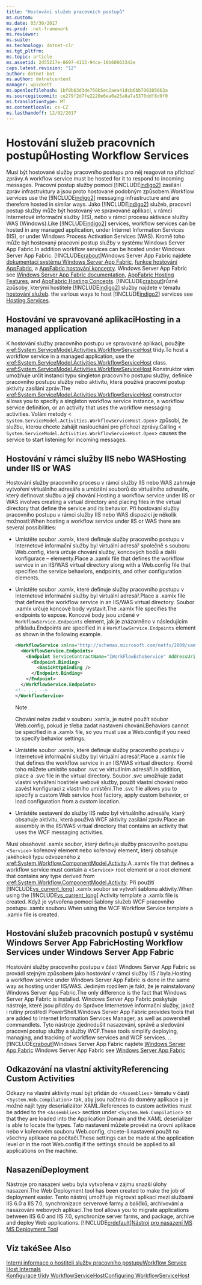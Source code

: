 ```yaml
---
title: "Hostování služeb pracovních postupů"
ms.custom: 
ms.date: 03/30/2017
ms.prod: .net-framework
ms.reviewer: 
ms.suite: 
ms.technology: dotnet-clr
ms.tgt_pltfrm: 
ms.topic: article
ms.assetid: 2d55217e-8697-4113-94ce-10b60863342e
caps.latest.revision: "12"
author: dotnet-bot
ms.author: dotnetcontent
manager: wpickett
ms.openlocfilehash: 1bf0b63d3de750b5ec2aea41dcb6bb700385663a
ms.sourcegitcommit: ce279f2d7fe2220e6ea0a25a8a7a5370ddf8d9f0
ms.translationtype: MT
ms.contentlocale: cs-CZ
ms.lasthandoff: 12/02/2017
---
```

# <a name="hosting-workflow-services"></a><span data-ttu-id="50a7f-102">Hostování služeb pracovních postupů</span><span class="sxs-lookup"><span data-stu-id="50a7f-102">Hosting Workflow Services</span></span>
<span data-ttu-id="50a7f-103">Musí být hostované služby pracovního postupu pro něj reagovat na příchozí zprávy.</span><span class="sxs-lookup"><span data-stu-id="50a7f-103">A workflow service must be hosted for it to respond to incoming messages.</span></span> <span data-ttu-id="50a7f-104">Pracovní postup služby pomocí [!INCLUDE[indigo2](../../../../includes/indigo2-md.md)] zasílání zpráv infrastruktury a jsou proto hostované podobným způsobem.</span><span class="sxs-lookup"><span data-stu-id="50a7f-104">Workflow services use the [!INCLUDE[indigo2](../../../../includes/indigo2-md.md)] messaging infrastructure and are therefore hosted in similar ways.</span></span> <span data-ttu-id="50a7f-105">Jako [!INCLUDE[indigo2](../../../../includes/indigo2-md.md)] služeb, pracovní postup služby může být hostovaný ve spravované aplikaci, v rámci Internetové informační služby (IIS), nebo v rámci procesu aktivace služby WAS (Windows).</span><span class="sxs-lookup"><span data-stu-id="50a7f-105">Like [!INCLUDE[indigo2](../../../../includes/indigo2-md.md)] services, workflow services can be hosted in any managed application, under Internet Information Services (IIS), or under Windows Process Activation Services (WAS).</span></span> <span data-ttu-id="50a7f-106">Kromě toho může být hostovaný pracovní postup služby v systému Windows Server App Fabric.</span><span class="sxs-lookup"><span data-stu-id="50a7f-106">In addition workflow services can be hosted under Windows Server App Fabric.</span></span> [!INCLUDE[crabout](../../../../includes/crabout-md.md)]<span data-ttu-id="50a7f-107">Windows Server App Fabric najdete [dokumentaci systému Windows Server App Fabric](http://go.microsoft.com/fwlink/?LinkId=193037), [funkce hostování AppFabric](http://go.microsoft.com/fwlink/?LinkId=196494), a [AppFabric hostování koncepty](http://go.microsoft.com/fwlink/?LinkId=196495).</span><span class="sxs-lookup"><span data-stu-id="50a7f-107"> Windows Server App Fabric see [Windows Server App Fabric documentation](http://go.microsoft.com/fwlink/?LinkId=193037), [AppFabric Hosting Features](http://go.microsoft.com/fwlink/?LinkId=196494), and [AppFabric Hosting Concepts](http://go.microsoft.com/fwlink/?LinkId=196495).</span></span> [!INCLUDE[crabout](../../../../includes/crabout-md.md)]<span data-ttu-id="50a7f-108">různé způsoby, kterými hostitele [!INCLUDE[indigo2](../../../../includes/indigo2-md.md)] služby najdete v tématu [hostování služeb](../../../../docs/framework/wcf/hosting-services.md).</span><span class="sxs-lookup"><span data-stu-id="50a7f-108"> the various ways to host [!INCLUDE[indigo2](../../../../includes/indigo2-md.md)] services see [Hosting Services](../../../../docs/framework/wcf/hosting-services.md).</span></span>  
  
## <a name="hosting-in-a-managed-application"></a><span data-ttu-id="50a7f-109">Hostování ve spravované aplikaci</span><span class="sxs-lookup"><span data-stu-id="50a7f-109">Hosting in a managed application</span></span>  
 <span data-ttu-id="50a7f-110">K hostování služby pracovního postupu ve spravované aplikaci, použijte <xref:System.ServiceModel.Activities.WorkflowServiceHost> třídy.</span><span class="sxs-lookup"><span data-stu-id="50a7f-110">To host a workflow service in a managed application, use the <xref:System.ServiceModel.Activities.WorkflowServiceHost> class.</span></span> <span data-ttu-id="50a7f-111"><xref:System.ServiceModel.Activities.WorkflowServiceHost> Konstruktor vám umožňuje určit instanci typu singleton pracovního postupu služby, definice pracovního postupu služby nebo aktivitu, která používá pracovní postup aktivity zasílání zpráv.</span><span class="sxs-lookup"><span data-stu-id="50a7f-111">The <xref:System.ServiceModel.Activities.WorkflowServiceHost> constructor allows you to specify a singleton workflow service instance, a workflow service definition, or an activity that uses the workflow messaging activities.</span></span> <span data-ttu-id="50a7f-112">Volání metody <<!--zz xref:System.ServiceModel.Activities.WorkflowServiceHost.Open%2A--> `System.ServiceModel.Activities.WorkflowServiceHost.Open`> způsobí, že službu, kterou chcete zahájit naslouchání pro příchozí zprávy.</span><span class="sxs-lookup"><span data-stu-id="50a7f-112">Calling <<!--zz xref:System.ServiceModel.Activities.WorkflowServiceHost.Open%2A--> `System.ServiceModel.Activities.WorkflowServiceHost.Open`> causes the service to start listening for incoming messages.</span></span>  
  
## <a name="hosting-under-iis-or-was"></a><span data-ttu-id="50a7f-113">Hostování v rámci služby IIS nebo WAS</span><span class="sxs-lookup"><span data-stu-id="50a7f-113">Hosting under IIS or WAS</span></span>  
 <span data-ttu-id="50a7f-114">Hostování služby pracovního procesu v rámci služby IIS nebo WAS zahrnuje vytvoření virtuálního adresáře a umístění souborů do virtuálního adresáře, který definovat službu a její chování.</span><span class="sxs-lookup"><span data-stu-id="50a7f-114">Hosting a workflow service under IIS or WAS involves creating a virtual directory and placing files in the virtual directory that define the service and its behavior.</span></span> <span data-ttu-id="50a7f-115">Při hostování služby pracovního postupu v rámci služby IIS nebo WAS dispozici je několik možností:</span><span class="sxs-lookup"><span data-stu-id="50a7f-115">When hosting a workflow service under IIS or WAS there are several possibilities:</span></span>  
  
-   <span data-ttu-id="50a7f-116">Umístěte soubor .xamlx, které definuje služby pracovního postupu v Internetové informační služby byl virtuální adresář společně s souboru Web.config, která určuje chování služby, koncových bodů a další konfigurace – elementy.</span><span class="sxs-lookup"><span data-stu-id="50a7f-116">Place a .xamlx file that defines the workflow service in an IIS/WAS virtual directory along with a Web.config file that specifies the service behaviors, endpoints, and other configuration elements.</span></span>  
  
-   <span data-ttu-id="50a7f-117">Umístěte soubor .xamlx, které definuje služby pracovního postupu v Internetové informační služby byl virtuální adresář.</span><span class="sxs-lookup"><span data-stu-id="50a7f-117">Place a .xamlx file that defines the workflow service in an IIS/WAS virtual directory.</span></span> <span data-ttu-id="50a7f-118">Soubor .xamlx určuje koncové body vystavit.</span><span class="sxs-lookup"><span data-stu-id="50a7f-118">The .xamlx file specifies the endpoints to expose.</span></span> <span data-ttu-id="50a7f-119">Koncové body jsou určené v `WorkflowService.Endpoints` element, jak je znázorněno v následujícím příkladu.</span><span class="sxs-lookup"><span data-stu-id="50a7f-119">Endpoints are specified in a `WorkflowService.Endpoints` element as shown in the following example.</span></span>  
  
    ```xml  
    <WorkflowService xmlns="http://schemas.microsoft.com/netfx/2009/xaml/servicemodel"  xmlns:p1="http://schemas.microsoft.com/netfx/2009/xaml/activities" xmlns:sad="clr-namespace:System.Activities.Debugger;assembly=System.Activities" xmlns:x="http://schemas.microsoft.com/winfx/2006/xaml">  
      <WorkflowService.Endpoints>  
        <Endpoint ServiceContractName="IWorkFlowEchoService" AddressUri="">  
          <Endpoint.Binding>  
            <BasicHttpBinding />  
          </Endpoint.Binding>  
        </Endpoint>  
      </WorkflowService.Endpoints>  
    <!-- ... -->  
    </WorkflowService>  
    ```  
  
    > [!NOTE]
    >  <span data-ttu-id="50a7f-120">Chování nelze zadat v souboru .xamlx, je nutné použít soubor Web.config, pokud je třeba zadat nastavení chování.</span><span class="sxs-lookup"><span data-stu-id="50a7f-120">Behaviors cannot be specified in a .xamlx file, so you must use a Web.config if you need to specify behavior settings.</span></span>  
  
-   <span data-ttu-id="50a7f-121">Umístěte soubor .xamlx, které definuje služby pracovního postupu v Internetové informační služby byl virtuální adresář.</span><span class="sxs-lookup"><span data-stu-id="50a7f-121">Place a .xamlx file that defines the workflow service in an IIS/WAS virtual directory.</span></span> <span data-ttu-id="50a7f-122">Kromě toho můžete umístíte soubor .svc ve virtuálním adresáři.</span><span class="sxs-lookup"><span data-stu-id="50a7f-122">In addition, place a .svc file in the virtual directory.</span></span> <span data-ttu-id="50a7f-123">Soubor .svc umožňuje zadat vlastní vytváření hostitele webové služby, použít vlastní chování nebo zavést konfiguraci z vlastního umístění.</span><span class="sxs-lookup"><span data-stu-id="50a7f-123">The .svc file allows you to specify a custom Web service host factory, apply custom behavior, or load configuration from a custom location.</span></span>  
  
-   <span data-ttu-id="50a7f-124">Umístěte sestavení do služby IIS nebo byl virtuálního adresáře, který obsahuje aktivitu, která používá WCF aktivity zasílání zpráv.</span><span class="sxs-lookup"><span data-stu-id="50a7f-124">Place an assembly in the IIS/WAS virtual directory that contains an activity that uses the WCF messaging activities.</span></span>  
  
 <span data-ttu-id="50a7f-125">Musí obsahovat .xamlx soubor, který definuje služby pracovního postupu <`Service`> kořenový element nebo kořenový element, který obsahuje jakéhokoli typu odvozeného z <xref:System.Workflow.ComponentModel.Activity>.</span><span class="sxs-lookup"><span data-stu-id="50a7f-125">A .xamlx file that defines a workflow service must contain a <`Service`> root element or a root element that contains any type derived from <xref:System.Workflow.ComponentModel.Activity>.</span></span> <span data-ttu-id="50a7f-126">Při použití [!INCLUDE[vs_current_long](../../../../includes/vs-current-long-md.md)] .xamlx soubor se vytvoří šablonu aktivity.</span><span class="sxs-lookup"><span data-stu-id="50a7f-126">When using the [!INCLUDE[vs_current_long](../../../../includes/vs-current-long-md.md)] Activity template a .xamlx file is created.</span></span> <span data-ttu-id="50a7f-127">Když je vytvořena pomocí šablony služeb WCF pracovního postupu .xamlx souboru.</span><span class="sxs-lookup"><span data-stu-id="50a7f-127">When using the WCF Workflow Service template a .xamlx file is created.</span></span>  
  
## <a name="hosting-workflow-services-under-windows-server-app-fabric"></a><span data-ttu-id="50a7f-128">Hostování služeb pracovních postupů v systému Windows Server App Fabric</span><span class="sxs-lookup"><span data-stu-id="50a7f-128">Hosting Workflow Services under Windows Server App Fabric</span></span>  
 <span data-ttu-id="50a7f-129">Hostování služby pracovního postupu v části Windows Server App Fabric se provádí stejným způsobem jako hostování v rámci služby IIS / byla.</span><span class="sxs-lookup"><span data-stu-id="50a7f-129">Hosting a workflow service under Windows Server App Fabric is done in the same way as hosting under IIS/WAS.</span></span> <span data-ttu-id="50a7f-130">Jediným rozdílem je fakt, že je nainstalovaný Windows Server App Fabric.</span><span class="sxs-lookup"><span data-stu-id="50a7f-130">The only difference is the fact that Windows Server App Fabric is installed.</span></span> <span data-ttu-id="50a7f-131">Windows Server App Fabric poskytuje nástroje, které jsou přidány do Správce Internetové informační služby, jakož i rutiny prostředí PowerShell.</span><span class="sxs-lookup"><span data-stu-id="50a7f-131">Windows Server App Fabric provides tools that are added to Internet Information Services Manager, as well as powershell commandlets.</span></span> <span data-ttu-id="50a7f-132">Tyto nástroje zjednodušit nasazování, správě a sledování pracovní postup služby a služby WCF.</span><span class="sxs-lookup"><span data-stu-id="50a7f-132">These tools simplify deploying, managing, and tracking of workflow services and WCF services.</span></span> <span data-ttu-id="50a7f-133">.</span><span class="sxs-lookup"><span data-stu-id="50a7f-133">.</span></span> [!INCLUDE[crabout](../../../../includes/crabout-md.md)]<span data-ttu-id="50a7f-134">Windows Server App Fabric najdete [Windows Server App Fabric](http://go.microsoft.com/fwlink/?LinkId=193037)</span><span class="sxs-lookup"><span data-stu-id="50a7f-134"> Windows Server App Fabric see [Windows Server App Fabric](http://go.microsoft.com/fwlink/?LinkId=193037)</span></span>  
  
## <a name="referencing-custom-activities"></a><span data-ttu-id="50a7f-135">Odkazování na vlastní aktivity</span><span class="sxs-lookup"><span data-stu-id="50a7f-135">Referencing Custom Activities</span></span>  
 <span data-ttu-id="50a7f-136">Odkazy na vlastní aktivity musí být přidán do <`Assemblies`> tématu v části <`System.Web.Compilation`> tak, aby jsou načtena do domény aplikace a je možné najít typy deserializátor XAML.</span><span class="sxs-lookup"><span data-stu-id="50a7f-136">References to custom activities must be added to the <`Assemblies`> section under <`System.Web.Compilation`> so that they are loaded into the Application Domain and the XAML deserializer is able to locate the types.</span></span> <span data-ttu-id="50a7f-137">Tato nastavení můžete provést na úrovni aplikace nebo v kořenovém souboru Web.config, chcete-li nastavení použít na všechny aplikace na počítači.</span><span class="sxs-lookup"><span data-stu-id="50a7f-137">These settings can be made at the application level or in the root Web.config if the settings should be applied to all applications on the machine.</span></span>  
  
## <a name="deployment"></a><span data-ttu-id="50a7f-138">Nasazení</span><span class="sxs-lookup"><span data-stu-id="50a7f-138">Deployment</span></span>  
 <span data-ttu-id="50a7f-139">Nástroje pro nasazení webu byla vytvořena v zájmu snazší úlohy nasazení.</span><span class="sxs-lookup"><span data-stu-id="50a7f-139">The Web Deployment tool has been created to make the job of deployment easier.</span></span> <span data-ttu-id="50a7f-140">Tento nástroj umožňuje migrovat aplikací mezi službami IIS 6.0 a IIS 7.0, synchronizace serverové farmy a balíčků, archivování a nasazování webových aplikací.</span><span class="sxs-lookup"><span data-stu-id="50a7f-140">The tool allows you to migrate applications between IIS 6.0 and IIS 7.0, synchronize server farms, and package, archive and deploy Web applications.</span></span> [!INCLUDE[crdefault](../../../../includes/crdefault-md.md)]<span data-ttu-id="50a7f-141">[Nástroj pro nasazení MS](http://go.microsoft.com/fwlink/?LinkId=178690)</span><span class="sxs-lookup"><span data-stu-id="50a7f-141"> [MS Deployment Tool](http://go.microsoft.com/fwlink/?LinkId=178690)</span></span>  
  
## <a name="see-also"></a><span data-ttu-id="50a7f-142">Viz také</span><span class="sxs-lookup"><span data-stu-id="50a7f-142">See Also</span></span>  
 [<span data-ttu-id="50a7f-143">Interní informace o hostiteli služby pracovního postupu</span><span class="sxs-lookup"><span data-stu-id="50a7f-143">Workflow Service Host Internals</span></span>](../../../../docs/framework/wcf/feature-details/workflow-service-host-internals.md)  
 [<span data-ttu-id="50a7f-144">Konfigurace třídy WorkflowServiceHost</span><span class="sxs-lookup"><span data-stu-id="50a7f-144">Configuring WorkflowServiceHost</span></span>](../../../../docs/framework/wcf/feature-details/configuring-workflowservicehost.md)
